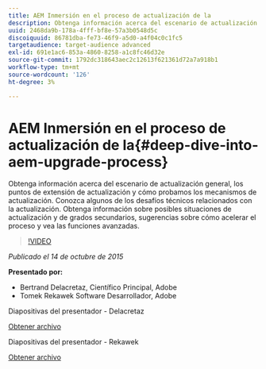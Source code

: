 ```yaml
---
title: AEM Inmersión en el proceso de actualización de la
description: Obtenga información acerca del escenario de actualización general, los puntos de extensión de actualización y cómo probamos los mecanismos de actualización. Conozca algunos de los desafíos técnicos relacionados con la actualización. Obtenga información sobre posibles situaciones de actualización y de grados secundarios, sugerencias sobre cómo acelerar el proceso y vea las funciones avanzadas.
uuid: 2468da9b-178a-4fff-bf8e-57a3b0548d5c
discoiquuid: 86781dba-fe73-46f9-a5d0-a4f04c0c1fc5
targetaudience: target-audience advanced
exl-id: 691e1ac6-853a-4860-8258-a1c8fc46d32e
source-git-commit: 1792dc318643aec2c12613f621361d72a7a918b1
workflow-type: tm+mt
source-wordcount: '126'
ht-degree: 3%

---
```


# AEM Inmersión en el proceso de actualización de la{#deep-dive-into-aem-upgrade-process}

Obtenga información acerca del escenario de actualización general, los puntos de extensión de actualización y cómo probamos los mecanismos de actualización. Conozca algunos de los desafíos técnicos relacionados con la actualización. Obtenga información sobre posibles situaciones de actualización y de grados secundarios, sugerencias sobre cómo acelerar el proceso y vea las funciones avanzadas.

>[!VIDEO](https://video.tv.adobe.com/v/19376/?quality=9)

*Publicado el 14 de octubre de 2015*

**Presentado por:**

* Bertrand Delacretaz, Científico Principal, Adobe
* Tomek Rekawek Software Desarrollador, Adobe

Diapositivas del presentador - Delacretaz

[Obtener archivo](assets/aemgems-upgrades-2015-bdelacretaz.pdf)

Diapositivas del presentador - Rekawek

[Obtener archivo](assets/aemgems-upgrades-2015-trekaewk.pdf)
<!--
[Get back to the Overview](https://helpx.adobe.com/experience-manager/kt/eseminars/gems/aem-index.html)
-->
